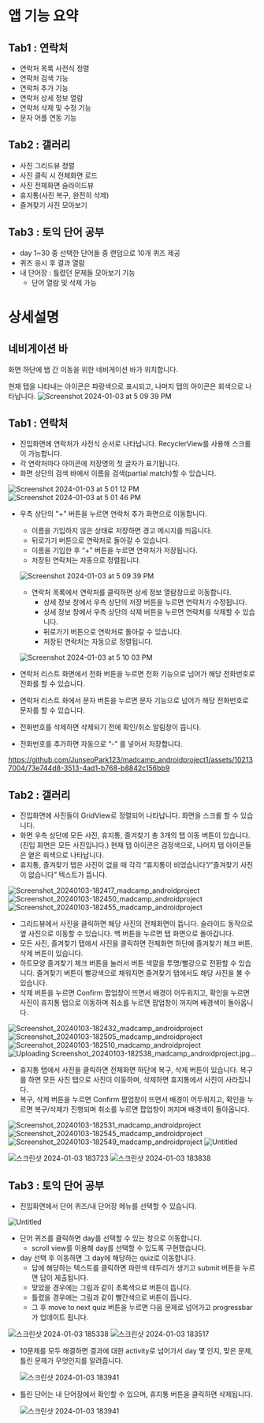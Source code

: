 앱 기능 요약
============
Tab1 : 연락처
   -
  - 연락처 목록 사전식 정렬
  - 연락처 검색 기능
  - 연락처 추가 기능
  - 연락처 상세 정보 열람
  - 연락처 삭제 및 수정 기능
  - 문자 어플 연동 기능

     
Tab2 : 갤러리
-   
- 사진 그리드뷰 정렬
- 사진 클릭 시 전체화면 로드
- 사진 전체화면 슬라이드뷰
- 휴지통(사진 복구, 완전히 삭제)
- 즐겨찾기 사진 모아보기

  
Tab3 : 토익 단어 공부 
- 
- day 1~30 중 선택한 단어들 중 랜덤으로 10개 퀴즈 제공
- 퀴즈 응시 후 결과 열람 
- 내 단어장 : 틀렸던 문제들 모아보기 기능
  - 단어 열람 및 삭제 가능


상세설명
=====
네비게이션 바 
-
화면 하단에 탭 간 이동을 위한 네비게이션 바가 위치합니다.

현재 탭을 나타내는 아이콘은 파랑색으로 표시되고, 나머지 탭의 아이콘은 회색으로 나타납니다.
![Screenshot 2024-01-03 at 5 09 39 PM](https://github.com/JunseoPark123/madcamp_androidproject1/assets/102137004/99db0d50-3f70-4ee7-a425-0ca256bf1d5a)

Tab1 : 연락처
- 
- 진입화면에 연락처가 사전식 순서로 나타납니다. RecyclerView를 사용해 스크롤이 가능합니다.
- 각 연락처마다 아이콘에 저장명의 첫 글자가 표기됩니다.
- 화면 상단의 검색 바에서 이름을 검색(partial match)할 수 있습니다.
  
 ![Screenshot 2024-01-03 at 5 01 12 PM](https://github.com/JunseoPark123/madcamp_androidproject1/assets/102137004/89ead95e-f0c3-4ef5-aca7-a871923296a3) ![Screenshot 2024-01-03 at 5 01 46 PM](https://github.com/JunseoPark123/madcamp_androidproject1/assets/102137004/4b26f22c-6000-4fae-91d5-6ac787aefefe)



- 우측 상단의 "+" 버튼을 누르면 연락처 추가 화면으로 이동합니다.
  - 이름을 기입하지 않은 상태로 저장하면 경고 메시지를 띄웁니다.
  - 뒤로가기 버튼으로 연락처로 돌아갈 수 있습니다.
  - 이름을 기입한 후 “+” 버튼을 누르면 연락처가 저장됩니다.
  - 저장된 연락처는 자동으로 정렬됩니다.

  ![Screenshot 2024-01-03 at 5 09 39 PM](https://github.com/JunseoPark123/madcamp_androidproject1/assets/102137004/2d4a5f26-d0a4-4e59-b454-d9d0b919baac)

  - 연락처 목록에서 연락처를 클릭하면 상세 정보 열람창으로 이동합니다.
    - 상세 정보 창에서 우측 상단의 저장 버튼을 누르면 연락처가 수정됩니다.
    - 상세 정보 창에서 우측 상단의 삭제 버튼을 누르면 연락처를 삭제할 수 있습니다.
    - 뒤로가기 버튼으로 연락처로 돌아갈 수 있습니다.
    - 저장된 연락처는 자동으로 정렬됩니다.

  ![Screenshot 2024-01-03 at 5 10 03 PM](https://github.com/JunseoPark123/madcamp_androidproject1/assets/102137004/b6f6aa53-ac65-4fd5-b5eb-d4fe597f449b)

- 연락처 리스트 화면에서 전화 버튼을 누르면 전화 기능으로 넘어가 해당 전화번호로 전화를 할 수 있습니다.
- 연락처 리스트 화에서 문자 버튼을 누르면 문자 기능으로 넘어가 해당 전화번호로 문자를 할 수 있습니다.
- 전화번호를 삭제하면 삭제되기 전에 확인/취소 알림창이 뜹니다.
- 전화번호를 추가하면 자동으로 “-” 를 넣어서 저장합니다.

  

https://github.com/JunseoPark123/madcamp_androidproject1/assets/102137004/73e744d8-3513-4ad1-b768-b8842c156bb9


Tab2 : 갤러리
- 
- 진입화면에 사진들이 GridView로 정렬되어 나타납니다. 화면을 스크롤 할 수 있습니다.
- 화면 우측 상단에 모든 사진, 휴지통, 즐겨찾기 총 3개의 탭 이동 버튼이 있습니다. (진입 화면은 모든 사진입니다.) 현재 탭 아이콘은 검정색으로, 나머지 탭 아이콘들은 옅은 회색으로 나타납니다.
- 휴지통, 즐겨찾기 탭은 사진이 없을 때 각각 “휴지통이 비었습니다”/”즐겨찾기 사진이 없습니다” 텍스트가 뜹니다.

![Screenshot_20240103-182417_madcamp_androidproject](https://github.com/JunseoPark123/madcamp_androidproject1/assets/102137004/4cd04718-77c3-4832-8fee-217497631f5b) ![Screenshot_20240103-182450_madcamp_androidproject](https://github.com/JunseoPark123/madcamp_androidproject1/assets/102137004/a92de51b-fe73-4167-998e-354866e363e9) ![Screenshot_20240103-182455_madcamp_androidproject](https://github.com/JunseoPark123/madcamp_androidproject1/assets/102137004/2ccbebdb-11ef-4bdc-8262-5360062233b4)


- 그리드뷰에서 사진을 클릭하면 해당 사진의 전체화면이 뜹니다. 슬라이드 동작으로 옆 사진으로 이동할 수 있습니다. 백 버튼을 누르면 탭 화면으로 돌아갑니다.
- 모든 사진, 즐겨찾기 탭에서 사진을 클릭하면 전체화면 하단에 즐겨찾기 체크 버튼, 삭제 버튼이 있습니다.
- 하트모양 즐겨찾기 체크 버튼을 눌러서 버튼 색깔을 투명/빨강으로 전환할 수 있습니다. 즐겨찾기 버튼이 빨강색으로 채워지면 즐겨찾기 탭에서도 해당 사진을 볼 수 있습니다.
- 삭제 버튼을 누르면 Confirm 팝업창이 뜨면서 배경이 어두워지고, 확인을 누르면 사진이 휴지통 탭으로 이동하며 취소를 누르면 팝업창이 꺼지며 배경색이 돌아옵니다.


![Screenshot_20240103-182432_madcamp_androidproject](https://github.com/JunseoPark123/madcamp_androidproject1/assets/102137004/1b9aa157-8e0c-415c-b772-f26d5d102a3c) ![Screenshot_20240103-182505_madcamp_androidproject](https://github.com/JunseoPark123/madcamp_androidproject1/assets/102137004/8119320b-e1bd-408e-aa64-37f9de60639b) ![Screenshot_20240103-182510_madcamp_androidproject](https://github.com/JunseoPark123/madcamp_androidproject1/assets/102137004/6a1279be-8943-4440-980e-225f4611884f) ![Uploading Screenshot_20240103-182538_madcamp_androidproject.jpg…]()

- 휴지통 탭에서 사진을 클릭하면 전체화면 하단에 복구, 삭제 버튼이 있습니다. 복구를 하면 모든 사진 탭으로 사진이 이동하며, 삭제하면 휴지통에서 사진이 사라집니다.
- 복구, 삭제 버튼을 누르면 Confirm 팝업창이 뜨면서 배경이 어두워지고, 확인을 누르면 복구/삭제가 진행되며 취소를 누르면 팝업창이 꺼지며 배경색이 돌아옵니다.

![Screenshot_20240103-182531_madcamp_androidproject](https://github.com/JunseoPark123/madcamp_androidproject1/assets/102137004/6392abd0-3c35-4dd1-bc70-450285227119) ![Screenshot_20240103-182545_madcamp_androidproject](https://github.com/JunseoPark123/madcamp_androidproject1/assets/102137004/2a22843b-7cbf-470d-b6a1-2c8ee4572cb0) ![Screenshot_20240103-182549_madcamp_androidproject](https://github.com/JunseoPark123/madcamp_androidproject1/assets/102137004/5b0a66da-f9f7-4e9b-a21d-054ec8c27b46) ![Untitled](https://github.com/JunseoPark123/madcamp_androidproject1/assets/102137004/a54a1412-2806-4617-8d89-1ea3945307f0)

![스크린샷 2024-01-03 183723](https://github.com/JunseoPark123/madcamp_androidproject1/assets/102137004/994f0f96-0b5a-4dd8-b054-a7adde6cb8f7) ![스크린샷 2024-01-03 183838](https://github.com/JunseoPark123/madcamp_androidproject1/assets/102137004/efa39529-388b-4345-9c68-99d43d73078a)





Tab3 : 토익 단어 공부
-
- 진입화면에서 단어 퀴즈/내 단어장 메뉴를 선택할 수 있습니다.

![Untitled](https://github.com/JunseoPark123/madcamp_androidproject1/assets/102137004/92fe396a-e698-441f-8e3f-a48b4e2dd200)

- 단어 퀴즈를 클릭하면 day를 선택할 수 있는 창으로 이동합니다.
    - scroll view를 이용해 day를 선택할 수 있도록 구현했습니다.
- day 선택 후 이동하면 그 day에 해당하는 quiz로 이동합니다.
    - 답에 해당하는 텍스트를 클릭하면 파란색 테두리가 생기고 submit 버튼을 누르면 답이 제출됩니다.
    - 맞았을 경우에는 그림과 같이 초록색으로 버튼이 뜹니다.
    - 틀렸을 경우에는 그림과 같이 빨간색으로 버튼이 뜹니다.
    - 그 후 move to next quiz 버튼을 누르면 다음 문제로 넘어가고 progressbar가 업데이트 됩니다.

![스크린샷 2024-01-03 185338](https://github.com/JunseoPark123/madcamp_androidproject1/assets/102137004/63ab3ea1-efb7-459d-a308-3ca5e3f995c1) ![스크린샷 2024-01-03 183517](https://github.com/JunseoPark123/madcamp_androidproject1/assets/102137004/dec06780-cf10-4894-a354-7384ab07ba85) 

- 10문제를 모두 해결하면 결과에 대한 activity로 넘어가서 day 몇 인지, 맞은 문제, 틀린 문제가 무엇인지를 알려줍니다.

  ![스크린샷 2024-01-03 183941](https://github.com/JunseoPark123/madcamp_androidproject1/assets/102137004/137a4507-0cb1-417c-88ae-fec626da673c)

- 틀린 단어는 내 단어장에서 확인할 수 있으며, 휴지통 버튼을 클릭하면 삭제됩니다.

  ![스크린샷 2024-01-03 183941](https://github.com/JunseoPark123/madcamp_androidproject1/assets/102137004/3806308a-68ef-47b9-a115-568dc33984c7)



  

